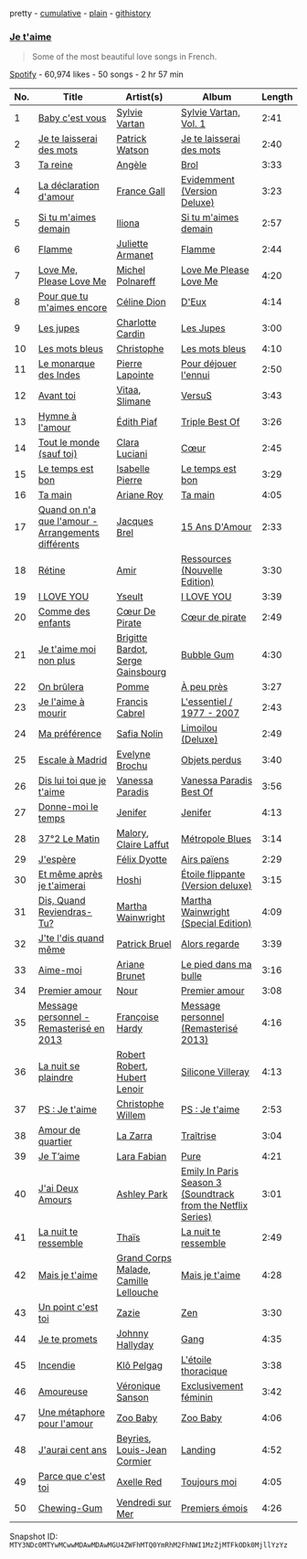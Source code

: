 pretty - [cumulative](/playlists/cumulative/37i9dQZF1DXct2NyIphYfn.md) - [plain](/playlists/plain/37i9dQZF1DXct2NyIphYfn) - [githistory](https://github.githistory.xyz/mackorone/spotify-playlist-archive/blob/main/playlists/plain/37i9dQZF1DXct2NyIphYfn)

### [Je t'aime](https://open.spotify.com/playlist/37i9dQZF1DXct2NyIphYfn)

> Some of the most beautiful love songs in French.

[Spotify](https://open.spotify.com/user/spotify) - 60,974 likes - 50 songs - 2 hr 57 min

| No. | Title | Artist(s) | Album | Length |
|---|---|---|---|---|
| 1 | [Baby c'est vous](https://open.spotify.com/track/3td4hXoHSKPLeursSTVeTT) | [Sylvie Vartan](https://open.spotify.com/artist/3Zi9cVUyWeAFjxEHn3bCqZ) | [Sylvie Vartan, Vol\. 1](https://open.spotify.com/album/4wH7vwZ9bJGV3e9xjvizHN) | 2:41 |
| 2 | [Je te laisserai des mots](https://open.spotify.com/track/0V5cvmTKsYmF5FmGGEAfmS) | [Patrick Watson](https://open.spotify.com/artist/7bPs6jf983f0bjRAt1yxDM) | [Je te laisserai des mots](https://open.spotify.com/album/7KPvATOyLVFbV6UR6DujF8) | 2:40 |
| 3 | [Ta reine](https://open.spotify.com/track/3iXhLi33EpUfcOwasC8un1) | [Angèle](https://open.spotify.com/artist/3QVolfxko2UyCOtexhVTli) | [Brol](https://open.spotify.com/album/6KSvWFf4g4PrIldtchJsTC) | 3:33 |
| 4 | [La déclaration d'amour](https://open.spotify.com/track/6cqjxTDrj7Z8UL9dnm9PQO) | [France Gall](https://open.spotify.com/artist/22HVxZPA6UhBp8wahxDA6I) | [Evidemment \(Version Deluxe\)](https://open.spotify.com/album/2Y5UOICIPPl6AmKbZ4ZWhj) | 3:23 |
| 5 | [Si tu m'aimes demain](https://open.spotify.com/track/14UoUyJ5opQScau6Iw6G0e) | [Iliona](https://open.spotify.com/artist/64s6yr2vWCKyr5Ldwaslwk) | [Si tu m'aimes demain](https://open.spotify.com/album/2LjSr9COs39I342Ho6nwtp) | 2:57 |
| 6 | [Flamme](https://open.spotify.com/track/5mNzJwI6K103A3I46l081D) | [Juliette Armanet](https://open.spotify.com/artist/61CPKXT0bcKj8MKTNTMOXa) | [Flamme](https://open.spotify.com/album/2IHawKPF8EooRyVBYz3y1d) | 2:44 |
| 7 | [Love Me, Please Love Me](https://open.spotify.com/track/2edyuIOPsZrZLBwnsC1u80) | [Michel Polnareff](https://open.spotify.com/artist/7aKldvGENbL4bj8TCWHuhT) | [Love Me Please Love Me](https://open.spotify.com/album/68clUJF0fZaWSdmcBYKxGH) | 4:20 |
| 8 | [Pour que tu m'aimes encore](https://open.spotify.com/track/6qlpXtA29VcxCNgLWR5IWx) | [Céline Dion](https://open.spotify.com/artist/4S9EykWXhStSc15wEx8QFK) | [D'Eux](https://open.spotify.com/album/0DdTKXdgMLcSqccdyj6D9p) | 4:14 |
| 9 | [Les jupes](https://open.spotify.com/track/7HCKrwom1hMdLi6JlkWziV) | [Charlotte Cardin](https://open.spotify.com/artist/1G0YV9WooUBjrwDq0Q7EFK) | [Les Jupes](https://open.spotify.com/album/6kIdkHW2v8PYbTTfSi1cYi) | 3:00 |
| 10 | [Les mots bleus](https://open.spotify.com/track/2Desf0YgquK9YrSkRhkvDN) | [Christophe](https://open.spotify.com/artist/6MmRTVIPIe35OsFqWgRKQJ) | [Les mots bleus](https://open.spotify.com/album/5lDOYOhBNt7NHvDMtjcIOf) | 4:10 |
| 11 | [Le monarque des Indes](https://open.spotify.com/track/2iGFdHJ9PNdXuPWCpjw61T) | [Pierre Lapointe](https://open.spotify.com/artist/6zmMGBnFE2DCkAxaCVULRP) | [Pour déjouer l'ennui](https://open.spotify.com/album/096tQ53nMSEYJrCiIMrEgE) | 2:50 |
| 12 | [Avant toi](https://open.spotify.com/track/4iNPp0BZ4lBu7bipdWLcWk) | [Vitaa](https://open.spotify.com/artist/0Ntl0oWMPWfBOoi9Qcr9ht), [Slimane](https://open.spotify.com/artist/4OV6uYSnHxSYkjDYuBVBUz) | [VersuS](https://open.spotify.com/album/5DD7BStcOFBl3i9z1fyr7e) | 3:43 |
| 13 | [Hymne à l'amour](https://open.spotify.com/track/7vBb8Ls4yNkNah0Lbo5jTY) | [Édith Piaf](https://open.spotify.com/artist/1WPcVNert9hn7mHsPKDn7j) | [Triple Best Of](https://open.spotify.com/album/2cgWvXNypu7gi27yC7pB18) | 3:26 |
| 14 | [Tout le monde \(sauf toi\)](https://open.spotify.com/track/4lyIlP2RIrY2dy6U6Xy0qu) | [Clara Luciani](https://open.spotify.com/artist/2oVrruuEI0Dr2I4NvLtQS0) | [Cœur](https://open.spotify.com/album/690kSW79qcdrg4cN03cBbC) | 2:45 |
| 15 | [Le temps est bon](https://open.spotify.com/track/3XXd9jqR6IpMtxMmbMuoyn) | [Isabelle Pierre](https://open.spotify.com/artist/6defgaFYnHND3Zy5CZf8Ix) | [Le temps est bon](https://open.spotify.com/album/3DLFupu4f4MmTLy6TZv4sw) | 3:29 |
| 16 | [Ta main](https://open.spotify.com/track/6VbVuMbEi9LhL5GTHqpkBx) | [Ariane Roy](https://open.spotify.com/artist/1MDlZmN8IgqV4AYZChlWPM) | [Ta main](https://open.spotify.com/album/23cFhtNMnvM3aXnQoJ2f3C) | 4:05 |
| 17 | [Quand on n'a que l'amour \- Arrangements différents](https://open.spotify.com/track/607sF1ISzfKaWa29eF3I14) | [Jacques Brel](https://open.spotify.com/artist/4RN2vlFWepLa46qQIU2PHs) | [15 Ans D'Amour](https://open.spotify.com/album/6Us9T05UuNDMP2NtVrSVyG) | 2:33 |
| 18 | [Rétine](https://open.spotify.com/track/5B6ES5IUbed17EgLnKhPjI) | [Amir](https://open.spotify.com/artist/6rl53MP8HSoiugpqzA50Zh) | [Ressources \(Nouvelle Edition\)](https://open.spotify.com/album/0ul481A8HRd92W4m3hVo4O) | 3:30 |
| 19 | [I LOVE YOU](https://open.spotify.com/track/1VbxvZ4Rv8Xw9Hvcp1iGRp) | [Yseult](https://open.spotify.com/artist/1QsdzIKkTT5gDFj8GB1cIX) | [I LOVE YOU](https://open.spotify.com/album/3SJhcGgcwKvJlw2epL7123) | 3:39 |
| 20 | [Comme des enfants](https://open.spotify.com/track/5H3ChVfItCaDpj1vPbigyX) | [Cœur De Pirate](https://open.spotify.com/artist/2eRNMtoi82UZUuaL6naDjA) | [Cœur de pirate](https://open.spotify.com/album/7yuOxsQ525jlzWdKl05DJp) | 2:49 |
| 21 | [Je t'aime moi non plus](https://open.spotify.com/track/3p441l1s27Pfo8at57EwEf) | [Brigitte Bardot](https://open.spotify.com/artist/1q24xIsAD7JZuVkTLR9TJy), [Serge Gainsbourg](https://open.spotify.com/artist/01C9OoXDvCKkGcf735Tcfo) | [Bubble Gum](https://open.spotify.com/album/1Rvk3tavC4U97f1UObfsnb) | 4:30 |
| 22 | [On brûlera](https://open.spotify.com/track/52APn0QJbjtcHRK0fiXpL6) | [Pomme](https://open.spotify.com/artist/6e3pZKXUxrPfnUPJ960Hd9) | [À peu près](https://open.spotify.com/album/65JwIioaq6D5ExpRdtYpCM) | 3:27 |
| 23 | [Je l'aime à mourir](https://open.spotify.com/track/2XK2R8ElT2woHH2tfn6PgJ) | [Francis Cabrel](https://open.spotify.com/artist/5uo5NwSONVNfvSHHMQrHAv) | [L'essentiel / 1977 \- 2007](https://open.spotify.com/album/3LyPovgZ6XYt8IwfRLLnLN) | 2:43 |
| 24 | [Ma préférence](https://open.spotify.com/track/28DzOSJv7d8NW96v0ZD804) | [Safia Nolin](https://open.spotify.com/artist/6A2d6U7npV8B6suj2A5bVJ) | [Limoilou \(Deluxe\)](https://open.spotify.com/album/32N6jwadyAwPmruhrGRB0J) | 2:49 |
| 25 | [Escale à Madrid](https://open.spotify.com/track/2SpKEnFdyDWnHs1ZD33Lan) | [Evelyne Brochu](https://open.spotify.com/artist/2xYer1rBUB1ci3oLZUqNcC) | [Objets perdus](https://open.spotify.com/album/23ZdRpke5PxHJYscobdOk9) | 3:40 |
| 26 | [Dis lui toi que je t'aime](https://open.spotify.com/track/1HAQux7rsCPtHjLBxhfphi) | [Vanessa Paradis](https://open.spotify.com/artist/1FmxE030Xe2H8Bn9bdv6Pd) | [Vanessa Paradis Best Of](https://open.spotify.com/album/4LX6uYzCUsohkmOKaTSGHP) | 3:56 |
| 27 | [Donne\-moi le temps](https://open.spotify.com/track/40xyvJDp2caK50dhre26JU) | [Jenifer](https://open.spotify.com/artist/7p0bICJNx2HM4jS28qexvv) | [Jenifer](https://open.spotify.com/album/73RETPwGf1IsowLIA7yfJD) | 4:13 |
| 28 | [37°2 Le Matin](https://open.spotify.com/track/42D3APQYY0jZN7bO70oFsP) | [Malory](https://open.spotify.com/artist/4fWYaICAtJA5qKvfqOm1LZ), [Claire Laffut](https://open.spotify.com/artist/69zVBf7wk5vKWsTF7zE5CC) | [Métropole Blues](https://open.spotify.com/album/4mxmu0AwWUtVYmXyoExha6) | 3:14 |
| 29 | [J'espère](https://open.spotify.com/track/2rlu5RD8NUOLkjg9Mrg6ET) | [Félix Dyotte](https://open.spotify.com/artist/4tyILT4TvcD3XKUo0GxBj8) | [Airs païens](https://open.spotify.com/album/3aPV9ERy4YhhFOd88R8NsD) | 2:29 |
| 30 | [Et même après je t'aimerai](https://open.spotify.com/track/5Pl4OxV9RGWNMO8MGmAoDP) | [Hoshi](https://open.spotify.com/artist/7mPT6wrOjVC4visft9qpYQ) | [Étoile flippante \(Version deluxe\)](https://open.spotify.com/album/3exYaNDjha1sFreVSqlWGW) | 3:15 |
| 31 | [Dis, Quand Reviendras\-Tu?](https://open.spotify.com/track/2GjULEQ7hmy05tOrUBcUQv) | [Martha Wainwright](https://open.spotify.com/artist/67pQ8Yr09zDDzzwWw3EG9R) | [Martha Wainwright \(Special Edition\)](https://open.spotify.com/album/1j0yfKMVwRcOnIw0pXn9eh) | 4:09 |
| 32 | [J'te l'dis quand même](https://open.spotify.com/track/1Ek1OEhcEw9gRr5fxVizhk) | [Patrick Bruel](https://open.spotify.com/artist/0vmrFTWCwK3gFGDzeUzeMg) | [Alors regarde](https://open.spotify.com/album/2BPmd6BmvLHEz9ieEJBSNt) | 3:39 |
| 33 | [Aime\-moi](https://open.spotify.com/track/3Nx0tpFFwD0xdw424rhhfN) | [Ariane Brunet](https://open.spotify.com/artist/4nW5qDmFfqfYsNEil8gqxg) | [Le pied dans ma bulle](https://open.spotify.com/album/7jRtfbizqVXGQzUplJzJ0r) | 3:16 |
| 34 | [Premier amour](https://open.spotify.com/track/7GNYp8iyvgLSqgSLLndu1P) | [Nour](https://open.spotify.com/artist/2Z55seSc1gT7BWnV0ElFNL) | [Premier amour](https://open.spotify.com/album/7ntEx5oT99JfhXqsIfjZXv) | 3:08 |
| 35 | [Message personnel \- Remasterisé en 2013](https://open.spotify.com/track/6lanWfRq2R0gxKRPI3CDRb) | [Françoise Hardy](https://open.spotify.com/artist/7x3f7c0fBanNlQwpx1255g) | [Message personnel \(Remasterisé 2013\)](https://open.spotify.com/album/5ZwlOcxszBn5GACtzs6sE6) | 4:16 |
| 36 | [La nuit se plaindre](https://open.spotify.com/track/37uqjKpAnKKD4ZKfXth726) | [Robert Robert](https://open.spotify.com/artist/2IzC3vT8yHOZ3Ne5HYQfM3), [Hubert Lenoir](https://open.spotify.com/artist/0TZ8Slkdu2G6nobZiDsNEj) | [Silicone Villeray](https://open.spotify.com/album/4oSRtnpRl3vQ7N2fEn8dUZ) | 4:13 |
| 37 | [PS : Je t'aime](https://open.spotify.com/track/58FtNfnN5RrJ1ybhWntYuJ) | [Christophe Willem](https://open.spotify.com/artist/0wb3S587JG0riRtdPA6PQD) | [PS : Je t'aime](https://open.spotify.com/album/7jHd7tLmgjtkLSzv84nVCy) | 2:53 |
| 38 | [Amour de quartier](https://open.spotify.com/track/024uQwyrMQnQr9BbwmnhmD) | [La Zarra](https://open.spotify.com/artist/0NkmvuSD5Pm8zucjwIpChS) | [Traîtrise](https://open.spotify.com/album/2rJLLtvAQc208wsHsQfNiZ) | 3:04 |
| 39 | [Je T’aime](https://open.spotify.com/track/28mwuJqKOjRpqo14GuKSkj) | [Lara Fabian](https://open.spotify.com/artist/7ocwZINHqO9DZJgFtc1B20) | [Pure](https://open.spotify.com/album/1VOw4yLcyAgwPR3dGPXRnm) | 4:21 |
| 40 | [J'ai Deux Amours](https://open.spotify.com/track/1cCLS8B6Lq3AaCMQ9nDepD) | [Ashley Park](https://open.spotify.com/artist/59QZR94fPLVcOx2sWEk7xn) | [Emily In Paris Season 3 \(Soundtrack from the Netflix Series\)](https://open.spotify.com/album/2MxZ2f68wKQKL7RNlKB2s0) | 3:01 |
| 41 | [La nuit te ressemble](https://open.spotify.com/track/6sbeMTdnXolT6YZwfSsVbu) | [Thaïs](https://open.spotify.com/artist/6lliiJ1S813r1V4koJsGFh) | [La nuit te ressemble](https://open.spotify.com/album/345aq3mWimamc7hD1kbhvk) | 2:49 |
| 42 | [Mais je t'aime](https://open.spotify.com/track/4dtG1p71E6VPt9BmVYWcY5) | [Grand Corps Malade](https://open.spotify.com/artist/3PsyPWjsftbfeXGorZv4AM), [Camille Lellouche](https://open.spotify.com/artist/6os4KQUfJoyJwjZ7y7Ec6Q) | [Mais je t'aime](https://open.spotify.com/album/5OU0fh8Jg5DjOZMhvmkBUI) | 4:28 |
| 43 | [Un point c'est toi](https://open.spotify.com/track/4F0VQWS8GDhJywfeQpca2v) | [Zazie](https://open.spotify.com/artist/3FLS6y4AR3126l4D06V0ZD) | [Zen](https://open.spotify.com/album/34GPTRygg7wzqFmRWjiKoa) | 3:30 |
| 44 | [Je te promets](https://open.spotify.com/track/3cqLrAhTy0JYcYmGe6Dvje) | [Johnny Hallyday](https://open.spotify.com/artist/2HALYSe657tNJ1iKVXP2xA) | [Gang](https://open.spotify.com/album/68rZh6SfrK9JeYsJhTwDjg) | 4:35 |
| 45 | [Incendie](https://open.spotify.com/track/0KMs5eKxr4OFrBhryMXerG) | [Klô Pelgag](https://open.spotify.com/artist/7vYe47XsRmlUuaA9ZSC9fi) | [L'étoile thoracique](https://open.spotify.com/album/7k6AhyoX4FauOohaNc96L9) | 3:38 |
| 46 | [Amoureuse](https://open.spotify.com/track/31gv9xltjx4MWyg3Y7g2dA) | [Véronique Sanson](https://open.spotify.com/artist/4zxH2Yu5AvPNRdEDBz120D) | [Exclusivement féminin](https://open.spotify.com/album/40ab89bLPpUS6kmt44vNjS) | 3:42 |
| 47 | [Une métaphore pour l'amour](https://open.spotify.com/track/5cAqHLEWZnfUXfzCsCez9J) | [Zoo Baby](https://open.spotify.com/artist/5cwwkrAy5dg58se1CLKuFO) | [Zoo Baby](https://open.spotify.com/album/0Pq1sFQdyRea7Avv570y7T) | 4:06 |
| 48 | [J'aurai cent ans](https://open.spotify.com/track/3dIpMGg4wm2OOSf8sHYHAs) | [Beyries](https://open.spotify.com/artist/3OiQ1K5uuHHAjM9yd3Y0rn), [Louis\-Jean Cormier](https://open.spotify.com/artist/6ZsvBr9pLJY16NqVRKO88G) | [Landing](https://open.spotify.com/album/70gMWHmqFhPCpwJmdmTYxo) | 4:52 |
| 49 | [Parce que c'est toi](https://open.spotify.com/track/0FHJcPgK7UBMUa6hdHLW6m) | [Axelle Red](https://open.spotify.com/artist/3gX7V7VCwOBz90t62hQHMw) | [Toujours moi](https://open.spotify.com/album/4MFaXg3uAGNTzUATRvIMEg) | 4:05 |
| 50 | [Chewing\-Gum](https://open.spotify.com/track/52ye3YnY6o4XITA62IzCwI) | [Vendredi sur Mer](https://open.spotify.com/artist/0wuuYZFptujAsRthrdea2B) | [Premiers émois](https://open.spotify.com/album/3VCwYQFMhuSzcuQ1B33TNZ) | 4:26 |

Snapshot ID: `MTY3NDc0MTYwMCwwMDAwMDAwMGU4ZWFhMTQ0YmRhM2FhNWI1MzZjMTFkODk0MjllYzYz`

